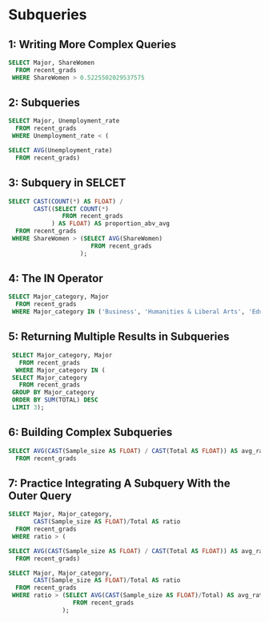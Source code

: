 # Subqueries

## 1: Writing More Complex Queries
```sql
SELECT Major, ShareWomen
  FROM recent_grads
 WHERE ShareWomen > 0.5225502029537575
```

## 2: Subqueries
```sql
SELECT Major, Unemployment_rate
  FROM recent_grads
 WHERE Unemployment_rate < (

SELECT AVG(Unemployment_rate)
  FROM recent_grads)
```

## 3: Subquery in SELCET
```sql
SELECT CAST(COUNT(*) AS FLOAT) /
       CAST((SELECT COUNT(*)
               FROM recent_grads
            ) AS FLOAT) AS proportion_abv_avg
  FROM recent_grads
 WHERE ShareWomen > (SELECT AVG(ShareWomen)
                       FROM recent_grads
                    );
```

## 4: The IN Operator
```sql
SELECT Major_category, Major
  FROM recent_grads
 WHERE Major_category IN ('Business', 'Humanities & Liberal Arts', 'Education')
```

## 5: Returning Multiple Results in Subqueries
```sql
 SELECT Major_category, Major
   FROM recent_grads
  WHERE Major_category IN (
 SELECT Major_category
   FROM recent_grads
 GROUP BY Major_category
 ORDER BY SUM(TOTAL) DESC
 LIMIT 3);
```

## 6: Building Complex Subqueries
```sql
SELECT AVG(CAST(Sample_size AS FLOAT) / CAST(Total AS FLOAT)) AS avg_ratio
  FROM recent_grads
```

## 7: Practice Integrating A Subquery With the Outer Query
```sql
SELECT Major, Major_category, 
       CAST(Sample_size AS FLOAT)/Total AS ratio
  FROM recent_grads
 WHERE ratio > (

SELECT AVG(CAST(Sample_size AS FLOAT) / CAST(Total AS FLOAT)) AS avg_ratio
  FROM recent_grads)

SELECT Major, Major_category, 
       CAST(Sample_size AS FLOAT)/Total AS ratio 
  FROM recent_grads 
 WHERE ratio > (SELECT AVG(CAST(Sample_size AS FLOAT)/Total) AS avg_ratio 
                  FROM recent_grads
               );
```

